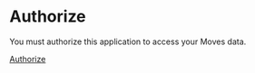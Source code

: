 # Authorize

You must authorize this application to access your Moves data.

<a href="https://api.moves-app.com/oauth/v1/authorize?response_type=code&client_id={{client_id|e}}&scope={{scope|e}}">Authorize</a>

